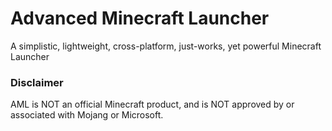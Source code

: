 # Advanced Minecraft Launcher
A simplistic, lightweight, cross-platform, just-works, yet powerful Minecraft Launcher

### Disclaimer
AML is NOT an official Minecraft product, and is NOT approved by or associated with Mojang or Microsoft.
